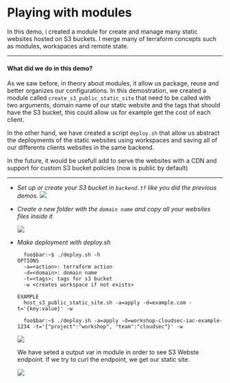 # Playing with modules

In this demo, i created a module for create and manage many static websites hosted on S3 buckets. I merge many of terraform concepts such as modules, workspaces and remote state.

---
#### What did we do in this demo?

As we saw before, in theory about modules, it allow us package, reuse and better organizes our configurations.
In this demostration, we created a module called `create_s3_public_static_site` that need to be called with two arguments, domain name of our static website and the tags that should have the S3 bucket, this could allow us for example get the cost of each client.

In the other hand, we have created a script `deploy.sh` that allow us abstract the deployments of the static websites using workspaces and saving all of our differents clients websites in the same backend.

In the future, it would be usefull add to serve the websites with a CDN and support for custom S3 bucket policies (now is public by default)

---

* *Set up or create your S3 bucket in `backend.tf` like you did the previous demos.*
    <image src="./images/create_bucket.png">

* *Create a new folder with the `domain name` and copy all your websites files inside it*

  <image src="./images/create_site_folder.gif">
  
* *Make deployment with deploy.sh*
  ```console
    foo$bar:~$ ./deploy.sh -h
  OPTIONS
    -a=<action>: terraform action
    -d=<domain>: domain name
    -t=<tags>: tags for s3 bucket
    -w <creates workspace if not exists>

  EXAMPLE
    host_s3_public_static_site.sh -a=apply -d=example.com -t='{key:value}' -w
  ```
  
  ```console
    foo$bar:~$ ./deploy.sh -a=apply -d=workshop-cloudsec-iac-example-1234 -t='{"project":"workshop", "team":"cloudsec"}' -w
  ```
  
  <image src="./images/applied.png">
  
  We have seted a output var in module in order to see S3 Webste endpoint. If we try to curl the endpoint, we get our static site.
  
  
  <image src="./images/curl.gif">
  
  
  
